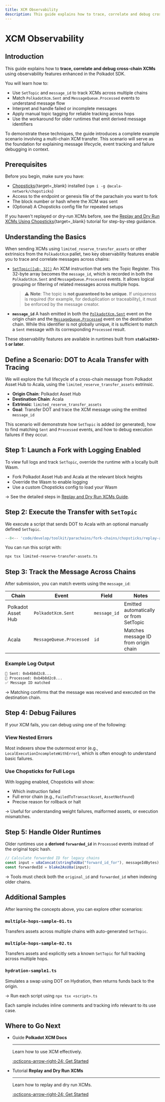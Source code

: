 ```yaml
---
title: XCM Observability
description: This guide explains how to trace, correlate and debug cross-chain XCMs using observability features enhanced in the Polkadot SDK.
---
```


# XCM Observability

## Introduction

This guide explains how to **trace, correlate and debug cross-chain XCMs** using observability features enhanced in the Polkadot SDK.

You will learn how to:

- Use `SetTopic` and `message_id` to track XCMs across multiple chains
- Match `PolkadotXcm.Sent` and `MessageQueue.Processed` events to understand message flow
- Interpret and handle failed or incomplete messages
- Apply manual topic tagging for reliable tracking across hops
- Use the workaround for older runtimes that emit derived message identifiers

To demonstrate these techniques, the guide introduces a complete example scenario involving a multi-chain XCM transfer. This scenario will serve as the foundation for explaining message lifecycle, event tracking and failure debugging in context.

## Prerequisites

Before you begin, make sure you have:

- [Chopsticks](/develop/toolkit/parachains/fork-chains/chopsticks/get-started/){target=\_blank} installed (`npm i -g @acala-network/chopsticks`)
- Access to the endpoint or genesis file of the parachain you want to fork
- The block number or hash where the XCM was sent
- (Optional) A Chopsticks config file for repeated setups

If you haven't replayed or dry-run XCMs before, see the [Replay and Dry Run XCMs Using Chopsticks](/tutorials/interoperability/replay-and-dry-run-xcms/){target=\_blank} tutorial for step-by-step guidance.

## Understanding the Basics

When sending XCMs using `limited_reserve_transfer_assets` or other extrinsics from the `PolkadotXcm` pallet, two key observability features enable you to trace and correlate messages across chains:

- [`SetTopic([u8; 32])`](https://github.com/polkadot-fellows/xcm-format?#settopic)
  An XCM instruction that sets the Topic Register. This 32-byte array becomes the `message_id`, which is recorded in both the `PolkadotXcm.Sent` and `MessageQueue.Processed` events. It allows logical grouping or filtering of related messages across multiple hops.

  > ⚠️ **Note**: The topic is **not guaranteed to be unique**. If uniqueness is required (for example, for deduplication or traceability), it must be enforced by the message creator.

- **`message_id`**
  A hash emitted in both the [`PolkadotXcm.Sent`](https://paritytech.github.io/polkadot-sdk/master/pallet_xcm/pallet/enum.Event.html#variant.Sent) event on the origin chain and the [`MessageQueue.Processed`](https://paritytech.github.io/polkadot-sdk/master/pallet_message_queue/pallet/enum.Event.html#variant.Processed) event on the destination chain. While this identifier is not globally unique, it is sufficient to match a `Sent` message with its corresponding `Processed` result.

These observability features are available in runtimes built from **`stable2503-5` or later**.

## Define a Scenario: DOT to Acala Transfer with Tracing

We will explore the full lifecycle of a cross-chain message from Polkadot Asset Hub to Acala, using the `limited_reserve_transfer_assets` extrinsic.

* **Origin Chain**: Polkadot Asset Hub
* **Destination Chain**: Acala
* **Extrinsic**: `limited_reserve_transfer_assets`
* **Goal**: Transfer DOT and trace the XCM message using the emitted `message_id`

This scenario will demonstrate how `SetTopic` is added (or generated), how to find matching `Sent` and `Processed` events, and how to debug execution failures if they occur.

## Step 1: Launch a Fork with Logging Enabled

To view full logs and track `SetTopic`, override the runtime with a locally built Wasm.

* Fork Polkadot Asset Hub and Acala at the relevant block heights
* Override the Wasm to enable logging
* Use a custom Chopsticks config to load your Wasm

→ See the detailed steps in [Replay and Dry Run XCMs Guide](https://docs.polkadot.com/tutorials/interoperability/replay-and-dry-run-xcms/).

## Step 2: Execute the Transfer with `SetTopic`

We execute a script that sends DOT to Acala with an optional manually defined `SetTopic`.

```ts
--8<-- 'code/develop/toolkit/parachains/fork-chains/chopsticks/replay-and-dry-run-xcms/limited-reserve-transfer-assets.ts'
```

You can run this script with:

```bash
npx tsx limited-reserve-transfer-assets.ts
```

## Step 3: Track the Message Across Chains

After submission, you can match events using the `message_id`:

| Chain              | Event                    | Field        | Notes                                  |
| ------------------ | ------------------------ | ------------ | -------------------------------------- |
| Polkadot Asset Hub | `PolkadotXcm.Sent`       | `message_id` | Emitted automatically or from SetTopic |
| Acala              | `MessageQueue.Processed` | `id`         | Matches message ID from origin chain   |

### Example Log Output

```bash
📣 Sent: 0xb4b8d2c8...
📣 Processed: 0xb4b8d2c8...
✅ Message ID matched
```

→ Matching confirms that the message was received and executed on the destination chain.

## Step 4: Debug Failures

If your XCM fails, you can debug using one of the following:

### View Nested Errors

Most indexers show the outermost error (e.g., `LocalExecutionIncompleteWithError`), which is often enough to understand basic failures.

### Use Chopsticks for Full Logs

With logging enabled, Chopsticks will show:

* Which instruction failed
* Full error chain (e.g., `FailedToTransactAsset`, `AssetNotFound`)
* Precise reason for rollback or halt

→ Useful for understanding weight failures, malformed assets, or execution mismatches.

## Step 5: Handle Older Runtimes

Older runtimes use a **derived `forwarded_id`** in `Processed` events instead of the original topic hash.

```ts
// Calculate forwarded ID for legacy chains
const input = u8aConcat(stringToU8a("forward_id_for"), messageIdBytes);
const forwardedId = blake2AsU8a(input);
```

→ Tools must check both the `original_id` and `forwarded_id` when indexing older chains.

## Additional Samples

After learning the concepts above, you can explore other scenarios:

### `multiple-hops-sample-01.ts`

Transfers assets across multiple chains with auto-generated `SetTopic`.

### `multiple-hops-sample-02.ts`

Transfers assets and explicitly sets a known `SetTopic` for full tracking across multiple hops.

### `hydration-sample1.ts`

Simulates a swap using DOT on Hydration, then returns funds back to the origin.

→ Run each script using `npx tsx <script>.ts`

Each sample includes inline comments and tracking info relevant to its use case.

## Where to Go Next

<div class="grid cards" markdown>

-   <span class="badge guide">Guide</span> __Polkadot XCM Docs__

    ---

    Learn how to use XCM effectively.

    [:octicons-arrow-right-24: Get Started](/develop/interoperability/intro-to-xcm/)

-   <span class="badge tutorial">Tutorial</span> __Replay and Dry Run XCMs__

    ---

    Learn how to replay and dry run XCMs.

    [:octicons-arrow-right-24: Get Started](/tutorials/interoperability/replay-and-dry-run-xcms/)


</div>
